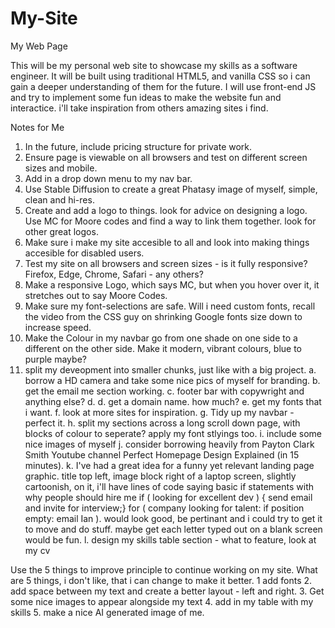 # My-Site
My Web Page

This will be my personal web site to showcase my skills as a software engineer. It will be built using traditional HTML5, and vanilla CSS so i can gain a deeper understanding of them for the future. I will use front-end JS and try to implement some fun ideas to make the website fun and interactice. i'll take inspiration from others amazing sites i find.

Notes for Me

1. In the future, include pricing structure for private work.
2. Ensure page is viewable on all browsers and test on different screen sizes and mobile.
3. Add in a drop down menu to my nav bar.
4. Use Stable Diffusion to create a great Phatasy image of myself, simple, clean and hi-res.
5. Create and add a logo to things. look for advice on designing a logo. Use MC for Moore codes and find a way to link them together. look for other great logos.
6. Make sure i make my site accesible to all and look into making things accesible for disabled users.
7. Test my site on all browsers and screen sizes - is it fully responsive? Firefox, Edge, Chrome, Safari - any others?
8. Make a responsive Logo, which says MC, but when you hover over it, it stretches out to say Moore Codes.
9. Make sure my font-selections are safe. Will i need custom fonts, recall the video from the CSS guy on shrinking Google fonts size down to increase speed.
10. Make the Colour in my navbar go from one shade on one side to a different on the other side. Make it modern, vibrant colours, blue to purple maybe?
11. split my deveopment into smaller chunks, just like with a big project.
 a. borrow a HD camera and take some nice pics of myself for branding.
 b. get the email me section working.
 c. footer bar with copywright and anything else?
 d. d. get a domain name. how much?
 e. get my fonts that i want.
 f. look at more sites for inspiration.
 g. Tidy up my navbar - perfect it.
 h. split my sections across a long scroll down page, with blocks of colour to seperate? apply my font stlyings too.
 i. include some nice images of myself
 j. consider borrowing heavily from Payton Clark Smith Youtube channel Perfect Homepage Design Explained (in 15 minutes).
 k. I've had a great idea for a funny yet relevant landing page graphic. title top left, image block right of a laptop screen, slightly cartoonish, on it, i'll have lines of code saying basic if statements with why people should hire me if ( looking for excellent dev ) { send email and invite for interview;} for ( company looking for talent: if position empty: email Ian ). would look good, be pertinant and i could try to get it to move and do stuff. maybe get each letter typed out on a blank screen would be fun. 
 l. design my skills table section - what to feature, look at my cv 

 Use the 5 things to improve principle to continue working on my site. What are 5 things, i don't like, that i can change to make it better. 1 add fonts 2. add space between my text and create a better layout - left and right. 3. Get some nice images to appear alongside my text 4. add in my table with my skills 5. make a nice AI generated image of me.